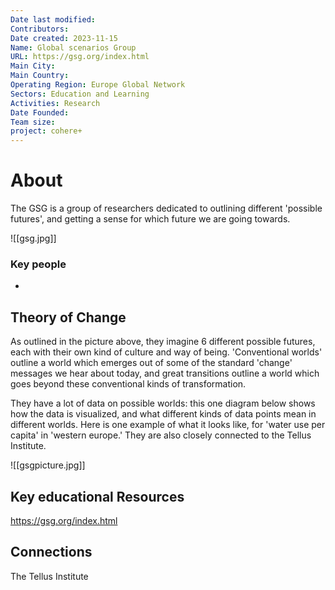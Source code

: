 ```yaml
---
Date last modified: 
Contributors: 
Date created: 2023-11-15
Name: Global scenarios Group
URL: https://gsg.org/index.html
Main City: 
Main Country: 
Operating Region: Europe Global Network
Sectors: Education and Learning
Activities: Research
Date Founded: 
Team size: 
project: cohere+
---
```


# About 

The GSG is a group of researchers dedicated to outlining different 'possible futures', and getting a sense for which future we are going towards. 

![[gsg.jpg]]

### Key people 

- 
## Theory of Change 

As outlined in the picture above, they imagine 6 different possible futures, each with their own kind of culture and way of being. 'Conventional worlds' outline a world which emerges out of some of the standard 'change' messages we hear about today, and great transitions outline a world which goes beyond these conventional kinds of transformation. 

They have a lot of data on possible worlds: this one diagram below shows how the data is visualized, and what different kinds of data points mean in different worlds. Here is one example of what it looks like, for 'water use per capita' in 'western europe.' They are also closely connected to the Tellus Institute. 


![[gsgpicture.jpg]]
## Key educational Resources 


https://gsg.org/index.html
## Connections 

The Tellus Institute